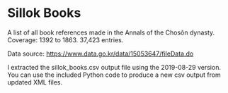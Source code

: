 # Sillok Books

A list of all book references made in the Annals of the Chosŏn dynasty. Coverage: 1392 to 1863. 37,423 entries.

Data source: https://www.data.go.kr/data/15053647/fileData.do

I extracted the sillok_books.csv output file using the 2019-08-29 version. You can use the included Python code to produce a new csv output from updated XML files.
